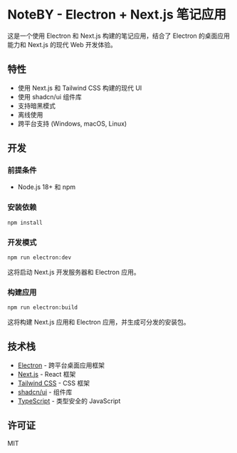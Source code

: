 # NoteBY - Electron + Next.js 笔记应用

这是一个使用 Electron 和 Next.js 构建的笔记应用，结合了 Electron 的桌面应用能力和 Next.js 的现代 Web 开发体验。

## 特性

- 使用 Next.js 和 Tailwind CSS 构建的现代 UI
- 使用 shadcn/ui 组件库
- 支持暗黑模式
- 离线使用
- 跨平台支持 (Windows, macOS, Linux)

## 开发

### 前提条件

- Node.js 18+ 和 npm

### 安装依赖

```bash
npm install
```

### 开发模式

```bash
npm run electron:dev
```

这将启动 Next.js 开发服务器和 Electron 应用。

### 构建应用

```bash
npm run electron:build
```

这将构建 Next.js 应用和 Electron 应用，并生成可分发的安装包。

## 技术栈

- [Electron](https://www.electronjs.org/) - 跨平台桌面应用框架
- [Next.js](https://nextjs.org/) - React 框架
- [Tailwind CSS](https://tailwindcss.com/) - CSS 框架
- [shadcn/ui](https://ui.shadcn.com/) - 组件库
- [TypeScript](https://www.typescriptlang.org/) - 类型安全的 JavaScript

## 许可证

MIT